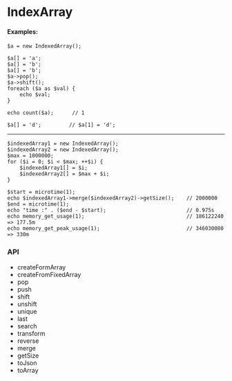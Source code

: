 # IndexArray

#### Examples:

	$a = new IndexedArray();

    $a[] = 'a';
    $a[] = 'b';
    $a[] = 'b';
    $a->pop();
    $a->shift();
    foreach ($a as $val) {
        echo $val;
    }

    echo count($a);      // 1

    $a[] = 'd';         // $a[1] = 'd';
    
***

    $indexedArray1 = new IndexedArray();
    $indexedArray2 = new IndexedArray();
    $max = 1000000;
    for ($i = 0; $i < $max; ++$i) {
        $indexedArray1[] = $i;
        $indexedArray2[] = $max + $i;
    }
    
    $start = microtime(1);
    echo $indexedArray1->merge($indexedArray2)->getSize();    // 2000000
    $end = microtime(1);
    echo "time :" . ($end - $start);                          // 0.975s
    echo memory_get_usage(1);                                 // 186122240 => 177.5m
    echo memory_get_peak_usage(1);                            // 346030080 => 330m
  


### API
* createFormArray
* createFromFixedArray
* pop
* push
* shift
* unshift
* unique
* last
* search
* transform
* reverse
* merge
* getSize
* toJson
* toArray

